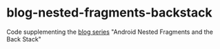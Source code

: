 blog-nested-fragments-backstack
===============================

Code supplementing the [blog series](http://curioustechizen.blogspot.com/2014/01/nested-fragments-and-back-stack.html) "Android Nested Fragments and the Back Stack"
